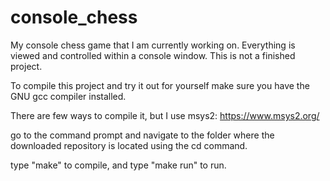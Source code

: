 # console_chess
My console chess game that I am currently working on. Everything is viewed and controlled within a console window. This is not a finished project.

To compile this project and try it out for yourself make sure you have the GNU gcc compiler installed.

There are few ways to compile it, but I use msys2: https://www.msys2.org/

go to the command prompt and navigate to the folder where the downloaded repository is located using the cd command.

type "make" to compile, and type "make run" to run. 
